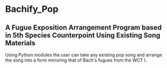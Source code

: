 # Bachify_Pop
## A Fugue Exposition Arrangement Program based in 5th Species Counterpoint Using Existing Song Materials
Using Python modules the user can take any existing pop song and arrange the song into a form mirroring that of Bach's fugues from the WCT I. 
